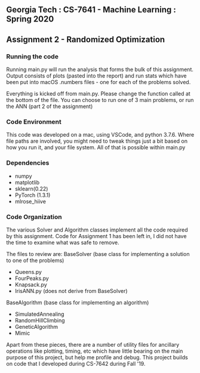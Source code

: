<h2>Georgia Tech : CS-7641 - Machine Learning : Spring 2020 </h1>
<h2>Assignment 2 - Randomized Optimization</h3>

<h3>Running the code</h3>
<p>
Running main.py will run the analysis that forms the bulk of this assignment. Output consists of plots (pasted into the report) and run stats which have been put into macOS .numbers files - one for each of the problems solved.


Everything is kicked off from main.py. Please change the function called at the bottom of the file. You can choose to run one of 3 main problems, or run the ANN (part 2 of the assignment)


</p>
<h3>Code Environment</h3>
<p>
This code was developed on a mac, using VSCode, and python 3.7.6. Where file paths are involved, you might need to tweak things just a bit based on how you run it, and your file system. All of that is possible within main.py

</p>
<h3>Dependencies</h3>
<ul>
<li>numpy
<li>matplotlib
<li>sklearn(0.22)
<li>PyTorch (1.3.1)
<li>mlrose_hiive
</ul>

<h3>Code Organization</h3>
<p>
The various Solver and Algorithm classes implement all the code required by this assignment. Code for Assignment 1 has been left in, I did not have the time to examine what was safe to remove.

The files to review are:
BaseSolver (base class for implementing a solution to one of the problems)
<ul>
	<li>Queens.py
	<li>FourPeaks.py
	<li>Knapsack.py
	<li>IrisANN.py (does not derive from BaseSolver)
</ul>
BaseAlgorithm (base class for implementing an algorithm)
<ul>
	<li>SimulatedAnnealing
	<li>RandomHillClimbing
	<li>GeneticAlgorithm
	<li>Mimic
</ul>

Apart from these pieces, there are a number of utility files for ancillary operations like plotting, timing, etc which have little bearing on the main purpose of this project, but help me profile and debug. This project builds on code that I developed during CS-7642 during  Fall '19.
</p>


